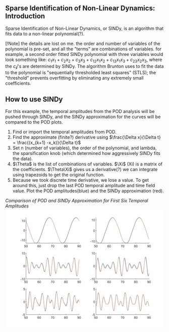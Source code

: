 <h2> Sparse Identification of Non-Linear Dynamics: Introduction </h2>
<p> Sparse Identification of Non-Linear Dynamics, or SINDy, is an algorithm that fits data to a non-linear polynomial(?).</p>

[!Note]
the details are lost on me. the order and number of variables of the polynomial is pre-set, and all the "terms" are combinations of variables. for example, a second order fitted SINDy polynomial with three variables would look something like: $c_1x_1 + c_2x_2 + c_3x_3 + c_12x_1x_2 + c_13x_1x_3 + c_23x_2x_3$, where the $c_ij$'s are determined by SINDy. The algorithm Brunton uses to fit the data to the polynomial is "sequentially thresholded least squares" (STLS); the "threshold" prevents overfitting by eliminating any extremely small coefficients.

<h2> How to use SINDy </h2>
<p> For this example, the temporal amplitudes from the POD analysis will be pushed through SINDy, and the SINDy approximation for the curves will be compared to the POD plots.
<ol>
<li> Find or import the temporal amplitudes from POD. 
<li> Find the approximate (finite?) derivative using $\frac{\Delta x}{\Delta t} = \frac{(x_{k+1} -x_k)}{\Delta t}$
<li> Set n (number of variables), the order of the polynomial, and lambda, the sparsification knob (which determined how aggressively SINDy fits the data). 
<li> $\Theta$ is the list of combinations of variables. $\Xi$ (Xi) is a matrix of the coefficients. $\Theta\Xi$ gives us a derivative(?) we can integrate using trapezoids to get the original function.
<li> Because we took discrete time derivative, we lose a value. To get around this, just drop the last POD temporal amplitude and time field value. Plot the POD amplitudes(blue) and the SINDy approximation (red).
</ol>

<em>Comparison of POD and SINDy Approximation for First Six Temporal Amplitudes</em>
<img src="images/sindy_approx.jpg">